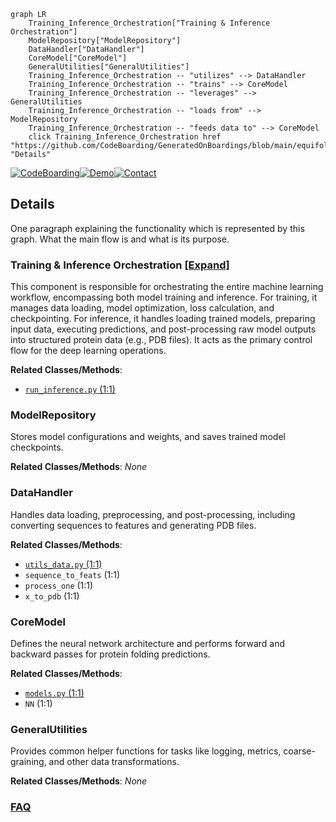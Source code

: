 ```mermaid
graph LR
    Training_Inference_Orchestration["Training & Inference Orchestration"]
    ModelRepository["ModelRepository"]
    DataHandler["DataHandler"]
    CoreModel["CoreModel"]
    GeneralUtilities["GeneralUtilities"]
    Training_Inference_Orchestration -- "utilizes" --> DataHandler
    Training_Inference_Orchestration -- "trains" --> CoreModel
    Training_Inference_Orchestration -- "leverages" --> GeneralUtilities
    Training_Inference_Orchestration -- "loads from" --> ModelRepository
    Training_Inference_Orchestration -- "feeds data to" --> CoreModel
    click Training_Inference_Orchestration href "https://github.com/CodeBoarding/GeneratedOnBoardings/blob/main/equifold/Training_Inference_Orchestration.md" "Details"
```

[![CodeBoarding](https://img.shields.io/badge/Generated%20by-CodeBoarding-9cf?style=flat-square)](https://github.com/CodeBoarding/CodeBoarding)[![Demo](https://img.shields.io/badge/Try%20our-Demo-blue?style=flat-square)](https://www.codeboarding.org/demo)[![Contact](https://img.shields.io/badge/Contact%20us%20-%20contact@codeboarding.org-lightgrey?style=flat-square)](mailto:contact@codeboarding.org)

## Details

One paragraph explaining the functionality which is represented by this graph. What the main flow is and what is its purpose.

### Training & Inference Orchestration [[Expand]](./Training_Inference_Orchestration.md)
This component is responsible for orchestrating the entire machine learning workflow, encompassing both model training and inference. For training, it manages data loading, model optimization, loss calculation, and checkpointing. For inference, it handles loading trained models, preparing input data, executing predictions, and post-processing raw model outputs into structured protein data (e.g., PDB files). It acts as the primary control flow for the deep learning operations.


**Related Classes/Methods**:

- <a href="https://github.com/genentech/equifold/blob/main/run_inference.py#L1-L1" target="_blank" rel="noopener noreferrer">`run_inference.py` (1:1)</a>


### ModelRepository
Stores model configurations and weights, and saves trained model checkpoints.


**Related Classes/Methods**: _None_

### DataHandler
Handles data loading, preprocessing, and post-processing, including converting sequences to features and generating PDB files.


**Related Classes/Methods**:

- <a href="https://github.com/genentech/equifold/blob/main/utils_data.py#L1-L1" target="_blank" rel="noopener noreferrer">`utils_data.py` (1:1)</a>
- `sequence_to_feats` (1:1)
- `process_one` (1:1)
- `x_to_pdb` (1:1)


### CoreModel
Defines the neural network architecture and performs forward and backward passes for protein folding predictions.


**Related Classes/Methods**:

- <a href="https://github.com/genentech/equifold/blob/main/models.py#L1-L1" target="_blank" rel="noopener noreferrer">`models.py` (1:1)</a>
- `NN` (1:1)


### GeneralUtilities
Provides common helper functions for tasks like logging, metrics, coarse-graining, and other data transformations.


**Related Classes/Methods**: _None_



### [FAQ](https://github.com/CodeBoarding/GeneratedOnBoardings/tree/main?tab=readme-ov-file#faq)